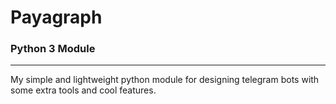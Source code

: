 <h1>Payagraph</h1>
<h3>Python 3 Module</h3>
<hr />
<p> My simple and lightweight python module for designing telegram bots with some extra tools and cool features.</p>
